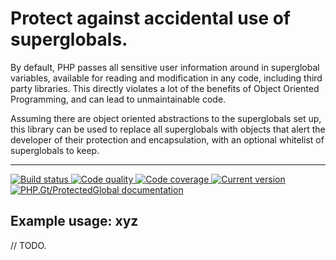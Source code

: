 # Protect against accidental use of superglobals.

By default, PHP passes all sensitive user information around in superglobal variables, available for reading and modification in any code, including third party libraries. This directly violates a lot of the benefits of Object Oriented Programming, and can lead to unmaintainable code.

Assuming there are object oriented abstractions to the superglobals set up, this library can be used to replace all superglobals with objects that alert the developer of their protection and encapsulation, with an optional whitelist of superglobals to keep.

***

<a href="https://circleci.com/gh/PhpGt/ProtectedGlobal" target="_blank">
	<img src="https://img.shields.io/circleci/project/PhpGt/ProtectedGlobal/master.svg?style=flat-square" alt="Build status" />
</a>
<a href="https://scrutinizer-ci.com/g/PhpGt/ProtectedGlobal" target="_blank">
	<img src="https://img.shields.io/scrutinizer/g/PhpGt/ProtectedGlobal/master.svg?style=flat-square" alt="Code quality" />
</a>
<a href="https://scrutinizer-ci.com/g/PhpGt/ProtectedGlobal" target="_blank">
	<img src="https://img.shields.io/scrutinizer/coverage/g/PhpGt/ProtectedGlobal/master.svg?style=flat-square" alt="Code coverage" />
</a>
<a href="https://packagist.org/packages/PhpGt/ProtectedGlobal" target="_blank">
	<img src="https://img.shields.io/packagist/v/PhpGt/ProtectedGlobal.svg?style=flat-square" alt="Current version" />
</a>
<a href="http://www.php.gt/dom" target="_blank">
	<img src="https://img.shields.io/badge/docs-www.php.gt/protectedglobal-26a5e3.svg?style=flat-square" alt="PHP.Gt/ProtectedGlobal documentation" />
</a>

## Example usage: xyz

// TODO.